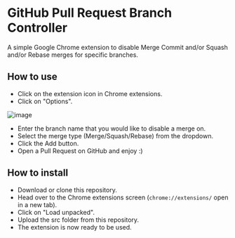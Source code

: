 # GitHub Pull Request Branch Controller
A simple Google Chrome extension to disable Merge Commit and/or Squash and/or Rebase merges for specific branches.

## How to use
- Click on the extension icon in Chrome extensions.
- Click on "Options".

![image](https://github.com/Oskar-Ciebien/chrome_extension_branch_protection_github/assets/48316434/724954e3-cd46-4f18-b2de-d5b6fa671288)

- Enter the branch name that you would like to disable a merge on.
- Select the merge type (Merge/Squash/Rebase) from the dropdown.
- Click the Add button.
- Open a Pull Request on GitHub and enjoy :)

## How to install
- Download or clone this repository.
- Head over to the Chrome extensions screen (`chrome://extensions/` open in a new tab).
- Click on "Load unpacked".
- Upload the src folder from this repository.
- The extension is now ready to be used.
